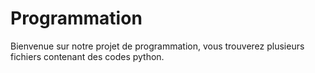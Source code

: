 # Programmation
Bienvenue sur notre projet de programmation, vous trouverez plusieurs fichiers contenant des codes python. 
